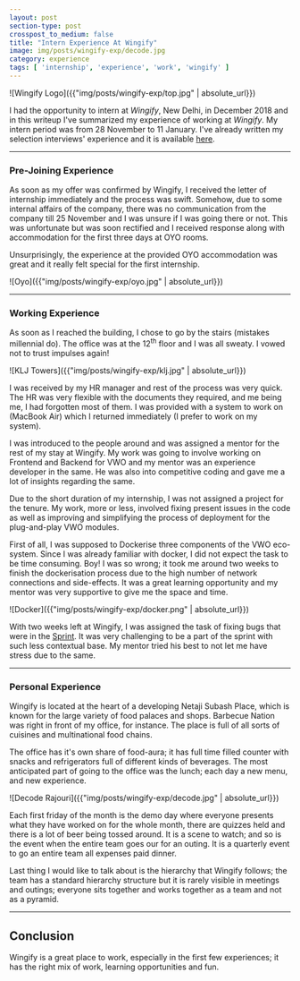 ```yaml
---
layout: post
section-type: post
crosspost_to_medium: false
title: "Intern Experience At Wingify"
image: img/posts/wingify-exp/decode.jpg
category: experience
tags: [ 'internship', 'experience', 'work', 'wingify' ]
---
```

![Wingify Logo]({{"img/posts/wingify-exp/top.jpg" | absolute_url}})

I had the opportunity to intern at *Wingify*, New Delhi, in December 2018 and in this writeup I've summarized my
experience of working at *Wingify*. My intern period was from 28 November to 11 January. I've already written my
selection interviews' experience and it is available [here](https://thealphadollar.github.io/experience/2018/12/10/intern-interview-wingify.html).

---
### Pre-Joining Experience

As soon as my offer was confirmed by Wingify, I received the letter of internship immediately and the process
was swift. Somehow, due to some internal affairs of the company, there was no communication from the company
till 25 November and I was unsure if I was going there or not. This was unfortunate but was soon rectified and
I received response along with accommodation for the first three days at OYO rooms. 

Unsurprisingly, the experience at the provided OYO accommodation was great and it really felt special for the
first internship.

![Oyo]({{"img/posts/wingify-exp/oyo.jpg" | absolute_url}})

---
### Working Experience

As soon as I reached the building, I chose to go by the stairs (mistakes millennial do). The office was at 
the 12<sup>th</sup> floor and I was all sweaty. I vowed not to trust impulses again!

![KLJ Towers]({{"img/posts/wingify-exp/klj.jpg" | absolute_url}})

I was received by my HR manager and rest of the process was very quick. The HR was very flexible with the documents they required,
and me being me, I had forgotten most of them. I was provided with a system to work on (MacBook Air) which I returned 
immediately (I prefer to work on my system). 

I was introduced to the people around and was assigned a mentor for the rest of my stay at Wingify. My work
was going to involve working on Frontend and Backend for VWO and my mentor was an experience developer in the same.
He was also into competitive coding and gave me a lot of insights regarding the same.

Due to the short duration of my internship, I was not assigned a project for the tenure. My work, more or less,
involved fixing present issues in the code as well as improving and simplifying the process of deployment for
the plug-and-play VWO modules.

First of all, I was supposed to Dockerise three components of the VWO eco-system. Since I was already familiar with
docker, I did not expect the task to be time consuming. Boy! I was so wrong; it took me around two weeks to finish the 
dockerisation process due to the high number of network connections and side-effects. It was a great learning opportunity
and my mentor was very supportive to give me the space and time.

![Docker]({{"img/posts/wingify-exp/docker.png" | absolute_url}})

With two weeks left at Wingify, I was assigned the task of fixing bugs that were in the 
[Sprint](https://searchsoftwarequality.techtarget.com/definition/Scrum-sprint). It was very challenging to be a part
of the sprint with such less contextual base. My mentor tried his best to not let me have stress due to the same.

---
### Personal Experience

Wingify is located at the heart of a developing Netaji Subash Place, which is known for the large variety
of food palaces and shops. Barbecue Nation was right in front of my office, for instance. The place is full of
all sorts of cuisines and multinational food chains.

The office has it's own share of food-aura; it has full time filled counter with snacks and refrigerators full of
different kinds of beverages. The most anticipated part of going to the office was the lunch; each day a new menu, and 
new experience.

![Decode Rajouri]({{"img/posts/wingify-exp/decode.jpg" | absolute_url}})

Each first friday of the month is the demo day where everyone presents what they have worked on for the whole
month, there are quizzes held and there is a lot of beer being tossed around. It is a scene to watch; and so is the
event when the entire team goes our for an outing. It is a quarterly event to go an entire team all expenses paid dinner.

Last thing I would like to talk about is the hierarchy that Wingify follows; the team has a standard hierarchy structure but it
is rarely visible in meetings and outings; everyone sits together and works together as a team and not as a
pyramid.

---
## Conclusion

Wingify is a great place to work, especially in the first few experiences; it has the right mix of work, learning
opportunities and fun. 
